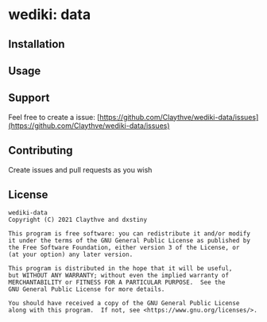# wediki: data

## Installation

## Usage

## Support
Feel free to create a issue: [https://github.com/Claythve/wediki-data/issues](https://github.com/Claythve/wediki-data/issues)

## Contributing
Create issues and pull requests as you wish

## License
    wediki-data
    Copyright (C) 2021 Claythve and dxstiny

    This program is free software: you can redistribute it and/or modify
    it under the terms of the GNU General Public License as published by
    the Free Software Foundation, either version 3 of the License, or
    (at your option) any later version.

    This program is distributed in the hope that it will be useful,
    but WITHOUT ANY WARRANTY; without even the implied warranty of
    MERCHANTABILITY or FITNESS FOR A PARTICULAR PURPOSE.  See the
    GNU General Public License for more details.

    You should have received a copy of the GNU General Public License
    along with this program.  If not, see <https://www.gnu.org/licenses/>.